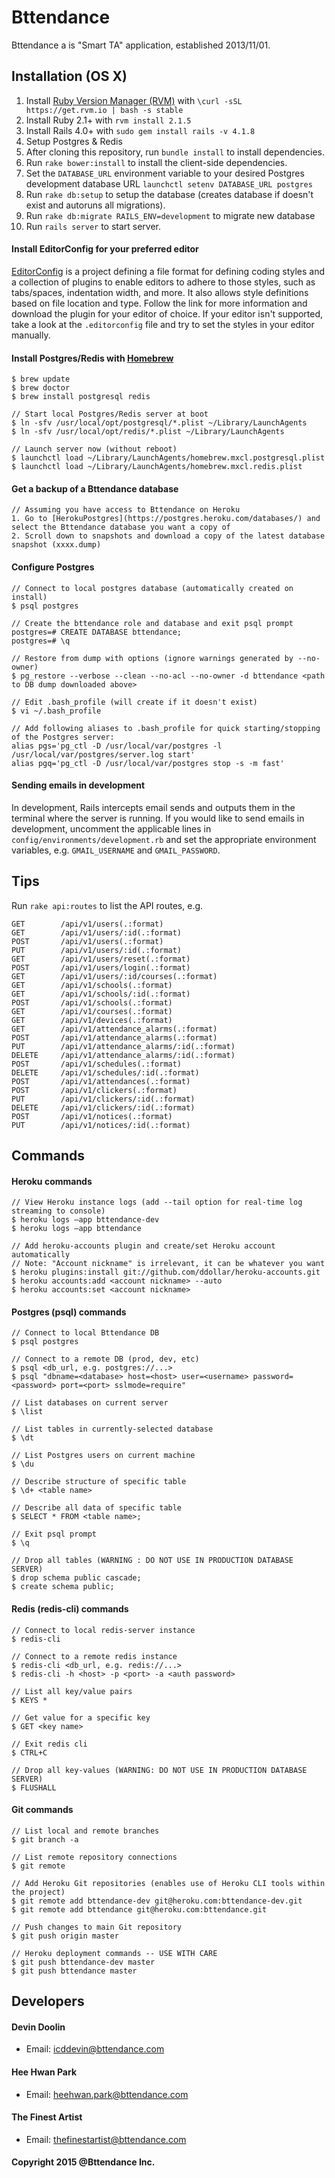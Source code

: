 Bttendance
=================
Bttendance a is "Smart TA" application, established 2013/11/01.

## Installation (OS X)
1. Install [Ruby Version Manager (RVM)](http://rvm.io) with ```\curl -sSL https://get.rvm.io | bash -s stable```
2. Install Ruby 2.1+ with ```rvm install 2.1.5```
3. Install Rails 4.0+ with ```sudo gem install rails -v 4.1.8```
4. Setup Postgres & Redis
5. After cloning this repository, run ```bundle install``` to install dependencies.
6. Run ```rake bower:install``` to install the client-side dependencies.
7. Set the ```DATABASE_URL``` environment variable to your desired Postgres development database URL ```launchctl setenv DATABASE_URL postgres```
8. Run ```rake db:setup``` to setup the database (creates database if doesn't exist and autoruns all migrations).
9. Run ```rake db:migrate RAILS_ENV=development``` to migrate new database
10. Run ```rails server``` to start server.

#### Install EditorConfig for your preferred editor

[EditorConfig](http://editorconfig.org) is a project defining a file format
for defining coding styles and a collection of plugins to enable editors to
adhere to those styles, such as tabs/spaces, indentation width, and more. It
also allows style definitions based on file location and type. Follow the link
for more information and download the plugin for your editor of choice. If your editor isn't supported, take a look at the ```.editorconfig``` file and try to set the styles in your editor manually.

#### Install Postgres/Redis with [Homebrew](http://brew.sh)
    $ brew update
    $ brew doctor
    $ brew install postgresql redis

    // Start local Postgres/Redis server at boot
    $ ln -sfv /usr/local/opt/postgresql/*.plist ~/Library/LaunchAgents
    $ ln -sfv /usr/local/opt/redis/*.plist ~/Library/LaunchAgents

    // Launch server now (without reboot)
    $ launchctl load ~/Library/LaunchAgents/homebrew.mxcl.postgresql.plist
    $ launchctl load ~/Library/LaunchAgents/homebrew.mxcl.redis.plist

#### Get a backup of a Bttendance database
    // Assuming you have access to Bttendance on Heroku
    1. Go to [HerokuPostgres](https://postgres.heroku.com/databases/) and select the Bttendance database you want a copy of
    2. Scroll down to snapshots and download a copy of the latest database snapshot (xxxx.dump)

#### Configure Postgres
    // Connect to local postgres database (automatically created on install)
    $ psql postgres

    // Create the bttendance role and database and exit psql prompt
    postgres=# CREATE DATABASE bttendance;
    postgres=# \q

    // Restore from dump with options (ignore warnings generated by --no-owner)
    $ pg_restore --verbose --clean --no-acl --no-owner -d bttendance <path to DB dump downloaded above>

    // Edit .bash_profile (will create if it doesn't exist)
    $ vi ~/.bash_profile

    // Add following aliases to .bash_profile for quick starting/stopping of the Postgres server:
    alias pgs='pg_ctl -D /usr/local/var/postgres -l /usr/local/var/postgres/server.log start'
    alias pgq='pg_ctl -D /usr/local/var/postgres stop -s -m fast'

#### Sending emails in development

In development, Rails intercepts email sends and outputs them in the terminal where the server
is running. If you would like to send emails in development, uncomment the applicable lines
in ```config/environments/development.rb``` and set the appropriate environment variables, e.g.
```GMAIL_USERNAME``` and ```GMAIL_PASSWORD```.

## Tips
Run ```rake api:routes``` to list the API routes, e.g.

    GET        /api/v1/users(.:format)
    GET        /api/v1/users/:id(.:format)
    POST       /api/v1/users(.:format)
    PUT        /api/v1/users/:id(.:format)
    GET        /api/v1/users/reset(.:format)
    POST       /api/v1/users/login(.:format)
    GET        /api/v1/users/:id/courses(.:format)
    GET        /api/v1/schools(.:format)
    GET        /api/v1/schools/:id(.:format)
    POST       /api/v1/schools(.:format)
    GET        /api/v1/courses(.:format)
    GET        /api/v1/devices(.:format)
    GET        /api/v1/attendance_alarms(.:format)
    POST       /api/v1/attendance_alarms(.:format)
    PUT        /api/v1/attendance_alarms/:id(.:format)
    DELETE     /api/v1/attendance_alarms/:id(.:format)
    POST       /api/v1/schedules(.:format)
    DELETE     /api/v1/schedules/:id(.:format)
    POST       /api/v1/attendances(.:format)
    POST       /api/v1/clickers(.:format)
    PUT        /api/v1/clickers/:id(.:format)
    DELETE     /api/v1/clickers/:id(.:format)
    POST       /api/v1/notices(.:format)
    PUT        /api/v1/notices/:id(.:format)

## Commands
#### Heroku commands
    // View Heroku instance logs (add --tail option for real-time log streaming to console)
    $ heroku logs —app bttendance-dev
    $ heroku logs —app bttendance

    // Add heroku-accounts plugin and create/set Heroku account automatically
    // Note: "Account nickname" is irrelevant, it can be whatever you want
    $ heroku plugins:install git://github.com/ddollar/heroku-accounts.git
    $ heroku accounts:add <account nickname> --auto
    $ heroku accounts:set <account nickname>


#### Postgres (psql) commands
    // Connect to local Bttendance DB
    $ psql postgres

    // Connect to a remote DB (prod, dev, etc)
    $ psql <db_url, e.g. postgres://...>
    $ psql "dbname=<database> host=<host> user=<username> password=<password> port=<port> sslmode=require"

    // List databases on current server
    $ \list

    // List tables in currently-selected database
    $ \dt

    // List Postgres users on current machine
    $ \du

    // Describe structure of specific table
    $ \d+ <table name>

    // Describe all data of specific table
    $ SELECT * FROM <table name>;

    // Exit psql prompt
    $ \q

    // Drop all tables (WARNING : DO NOT USE IN PRODUCTION DATABASE SERVER)
    $ drop schema public cascade;
    $ create schema public;

#### Redis (redis-cli) commands
    // Connect to local redis-server instance
    $ redis-cli

    // Connect to a remote redis instance
    $ redis-cli <db_url, e.g. redis://...>
    $ redis-cli -h <host> -p <port> -a <auth password>

    // List all key/value pairs
    $ KEYS *

    // Get value for a specific key
    $ GET <key name>

    // Exit redis cli
    $ CTRL+C

    // Drop all key-values (WARNING: DO NOT USE IN PRODUCTION DATABASE SERVER)
    $ FLUSHALL

#### Git commands
    // List local and remote branches
    $ git branch -a

    // List remote repository connections
    $ git remote

    // Add Heroku Git repositories (enables use of Heroku CLI tools within the project)
    $ git remote add bttendance-dev git@heroku.com:bttendance-dev.git
    $ git remote add bttendance git@heroku.com:bttendance.git

    // Push changes to main Git repository
    $ git push origin master

    // Heroku deployment commands -- USE WITH CARE
    $ git push bttendance-dev master
    $ git push bttendance master

## Developers

#### Devin Doolin
- Email: icddevin@bttendance.com

#### Hee Hwan Park
- Email: heehwan.park@bttendance.com

#### The Finest Artist
- Email: thefinestartist@bttendance.com

#### Copyright 2015 @Bttendance Inc.
